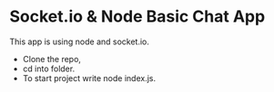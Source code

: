 # Socket.io & Node Basic Chat App

This app is using node and socket.io.

- Clone the repo,
- cd into folder.
- To start project write node index.js.
